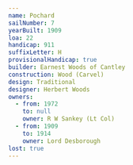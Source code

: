 ```yaml
---
name: Pochard
sailNumber: 7
yearBuilt: 1909
loa: 22
handicap: 911
suffixLetter: H
provisionalHandicap: true
builder: Earnest Woods of Cantley
construction: Wood (Carvel)
design: Traditional
designer: Herbert Woods
owners:
  - from: 1972
    to: null
    owner: R W Sankey (Lt Col)
  - from: 1909
    to: 1914
    owner: Lord Desborough
lost: true
---
```


